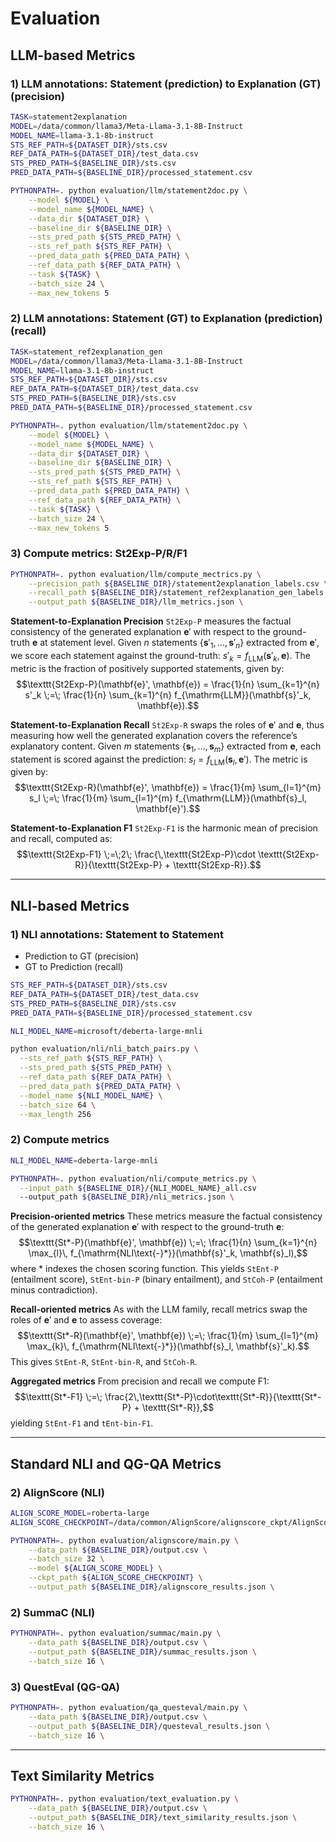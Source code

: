 # Evaluation

## LLM-based Metrics

### 1) LLM annotations: Statement (prediction) to Explanation (GT) (precision)

```bash
TASK=statement2explanation
MODEL=/data/common/llama3/Meta-Llama-3.1-8B-Instruct
MODEL_NAME=llama-3.1-8b-instruct
STS_REF_PATH=${DATASET_DIR}/sts.csv
REF_DATA_PATH=${DATASET_DIR}/test_data.csv
STS_PRED_PATH=${BASELINE_DIR}/sts.csv
PRED_DATA_PATH=${BASELINE_DIR}/processed_statement.csv

PYTHONPATH=. python evaluation/llm/statement2doc.py \
    --model ${MODEL} \
    --model_name ${MODEL_NAME} \
    --data_dir ${DATASET_DIR} \
    --baseline_dir ${BASELINE_DIR} \
    --sts_pred_path ${STS_PRED_PATH} \
    --sts_ref_path ${STS_REF_PATH} \
    --pred_data_path ${PRED_DATA_PATH} \
    --ref_data_path ${REF_DATA_PATH} \
    --task ${TASK} \
    --batch_size 24 \
    --max_new_tokens 5
```

### 2) LLM annotations: Statement (GT) to Explanation (prediction) (recall)

```bash
TASK=statement_ref2explanation_gen
MODEL=/data/common/llama3/Meta-Llama-3.1-8B-Instruct
MODEL_NAME=llama-3.1-8b-instruct
STS_REF_PATH=${DATASET_DIR}/sts.csv
REF_DATA_PATH=${DATASET_DIR}/test_data.csv
STS_PRED_PATH=${BASELINE_DIR}/sts.csv
PRED_DATA_PATH=${BASELINE_DIR}/processed_statement.csv

PYTHONPATH=. python evaluation/llm/statement2doc.py \
    --model ${MODEL} \
    --model_name ${MODEL_NAME} \
    --data_dir ${DATASET_DIR} \
    --baseline_dir ${BASELINE_DIR} \
    --sts_pred_path ${STS_PRED_PATH} \
    --sts_ref_path ${STS_REF_PATH} \
    --pred_data_path ${PRED_DATA_PATH} \
    --ref_data_path ${REF_DATA_PATH} \
    --task ${TASK} \
    --batch_size 24 \
    --max_new_tokens 5
```

### 3) Compute metrics: St2Exp-P/R/F1

```bash
PYTHONPATH=. python evaluation/llm/compute_mectrics.py \
    --precision_path ${BASELINE_DIR}/statement2explanation_labels.csv \
    --recall_path ${BASELINE_DIR}/statement_ref2explanation_gen_labels.csv \
    --output_path ${BASELINE_DIR}/llm_metrics.json \
```

**Statement-to-Explanation Precision** `St2Exp-P` measures the factual consistency of the generated explanation $\mathbf{e}'$ with respect to the ground-truth $\mathbf{e}$ at statement level.
Given $n$ statements $\{\mathbf{s}'_1,\ldots,\mathbf{s}'_n\}$ extracted from $\mathbf{e}'$, we score each statement against the ground-truth: $s'_k = f_{\mathrm{LLM}}(\mathbf{s}'_k, \mathbf{e})$.
The metric is the fraction of positively supported statements, given by:
$$\texttt{St2Exp-P}(\mathbf{e}', \mathbf{e}) = \frac{1}{n} \sum_{k=1}^{n} s'_k \;=\; \frac{1}{n} \sum_{k=1}^{n} f_{\mathrm{LLM}}(\mathbf{s}'_k, \mathbf{e}).$$

**Statement-to-Explanation Recall** `St2Exp-R` swaps the roles of $\mathbf{e}'$ and $\mathbf{e}$, thus measuring how well the generated explanation covers the reference’s explanatory content.
Given $m$ statements $\{\mathbf{s}_1,\ldots,\mathbf{s}_m\}$ extracted from $\mathbf{e}$, each statement is scored against the prediction: $s_l = f_{\mathrm{LLM}}(\mathbf{s}_l, \mathbf{e}')$.
The metric is given by:
$$\texttt{St2Exp-R}(\mathbf{e}', \mathbf{e}) = \frac{1}{m} \sum_{l=1}^{m} s_l \;=\; \frac{1}{m} \sum_{l=1}^{m} f_{\mathrm{LLM}}(\mathbf{s}_l, \mathbf{e}').$$

**Statement-to-Explanation F1** `St2Exp-F1` is the harmonic mean of precision and recall, computed as:
$$\texttt{St2Exp-F1} \;=\;2\; \frac{\,\texttt{St2Exp-P}\cdot \texttt{St2Exp-R}}{\texttt{St2Exp-P} + \texttt{St2Exp-R}}.$$

___

## NLI-based Metrics

### 1) NLI annotations: Statement to Statement

* Prediction to GT (precision) 
* GT to Prediction (recall)

```bash
STS_REF_PATH=${DATASET_DIR}/sts.csv
REF_DATA_PATH=${DATASET_DIR}/test_data.csv
STS_PRED_PATH=${BASELINE_DIR}/sts.csv
PRED_DATA_PATH=${BASELINE_DIR}/processed_statement.csv

NLI_MODEL_NAME=microsoft/deberta-large-mnli

python evaluation/nli/nli_batch_pairs.py \
  --sts_ref_path ${STS_REF_PATH} \
  --sts_pred_path ${STS_PRED_PATH} \
  --ref_data_path ${REF_DATA_PATH} \
  --pred_data_path ${PRED_DATA_PATH} \
  --model_name ${NLI_MODEL_NAME} \
  --batch_size 64 \
  --max_length 256
```

### 2) Compute metrics

```bash
NLI_MODEL_NAME=deberta-large-mnli

PYTHONPATH=. python evaluation/nli/compute_metrics.py \
  --input_path ${BASELINE_DIR}/{NLI_MODEL_NAME}_all.csv
  --output_path ${BASELINE_DIR}/nli_metrics.json \
```

**Precision-oriented metrics**
These metrics measure the factual consistency of the generated explanation $\mathbf{e}'$ with respect to the ground-truth $\mathbf{e}$:
$$\texttt{St*-P}(\mathbf{e}', \mathbf{e}) \;=\; \frac{1}{n} \sum_{k=1}^{n} \max_{l}\, f_{\mathrm{NLI\text{-}*}}(\mathbf{s}'_k, \mathbf{s}_l),$$
where $*$ indexes the chosen scoring function.
This yields `StEnt-P` (entailment score), `StEnt-bin-P` (binary entailment), and `StCoh-P` (entailment minus contradiction).

**Recall-oriented metrics**
As with the LLM family, recall metrics swap the roles of $\mathbf{e}'$ and $\mathbf{e}$ to assess coverage:
$$\texttt{St*-R}(\mathbf{e}', \mathbf{e}) \;=\; \frac{1}{m} \sum_{l=1}^{m} \max_{k}\, f_{\mathrm{NLI\text{-}*}}(\mathbf{s}_l, \mathbf{s}'_k).$$
This gives `StEnt-R`, `StEnt-bin-R`, and `StCoh-R`.

**Aggregated metrics**
From precision and recall we compute F1:
$$\texttt{St*-F1} \;=\; \frac{2\,\texttt{St*-P}\cdot\texttt{St*-R}}{\texttt{St*-P} + \texttt{St*-R}},$$
yielding `StEnt-F1` and `tEnt-bin-F1`.

___

## Standard NLI and QG-QA Metrics

### 2) AlignScore (NLI)

```bash
ALIGN_SCORE_MODEL=roberta-large
ALIGN_SCORE_CHECKPOINT=/data/common/AlignScore/alignscore_ckpt/AlignScore-large.ckpt

PYTHONPATH=. python evaluation/alignscore/main.py \
    --data_path ${BASELINE_DIR}/output.csv \
    --batch_size 32 \
    --model ${ALIGN_SCORE_MODEL} \
    --ckpt_path ${ALIGN_SCORE_CHECKPOINT} \
    --output_path ${BASELINE_DIR}/alignscore_results.json \
```

### 2) SummaC (NLI)

```bash
PYTHONPATH=. python evaluation/summac/main.py \
    --data_path ${BASELINE_DIR}/output.csv \
    --output_path ${BASELINE_DIR}/summac_results.json \
    --batch_size 16 \
```

### 3) QuestEval (QG-QA)

```bash
PYTHONPATH=. python evaluation/qa_questeval/main.py \
    --data_path ${BASELINE_DIR}/output.csv \
    --output_path ${BASELINE_DIR}/questeval_results.json \
    --batch_size 16 \
```
___

## Text Similarity Metrics

```bash
PYTHONPATH=. python evaluation/text_evaluation.py \
    --data_path ${BASELINE_DIR}/output.csv \
    --output_path ${BASELINE_DIR}/text_similarity_results.json \
    --batch_size 16 \
```
